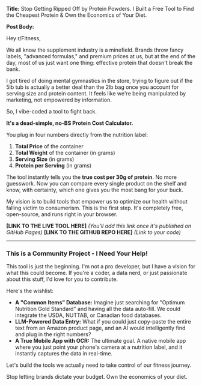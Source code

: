 **Title:** Stop Getting Ripped Off by Protein Powders. I Built a Free Tool to Find the Cheapest Protein & Own the Economics of Your Diet.

**Post Body:**

Hey r/Fitness,

We all know the supplement industry is a minefield. Brands throw fancy labels, "advanced formulas," and premium prices at us, but at the end of the day, most of us just want one thing: effective protein that doesn't break the bank.

I got tired of doing mental gymnastics in the store, trying to figure out if the 5lb tub is actually a better deal than the 2lb bag once you account for serving size and protein content. It feels like we're being manipulated by marketing, not empowered by information.

So, I vibe-coded a tool to fight back.

**It's a dead-simple, no-BS Protein Cost Calculator.**

You plug in four numbers directly from the nutrition label:
1.  **Total Price** of the container
2.  **Total Weight** of the container (in grams)
3.  **Serving Size** (in grams)
4.  **Protein per Serving** (in grams)

The tool instantly tells you the **true cost per 30g of protein**. No more guesswork. Now you can compare every single product on the shelf and know, with certainty, which one gives you the most bang for your buck.

My vision is to build tools that empower us to optimize our health without falling victim to consumerism. This is the first step. It's completely free, open-source, and runs right in your browser.

**[LINK TO THE LIVE TOOL HERE]** *(You'll add this link once it's published on GitHub Pages)*
**[LINK TO THE GITHUB REPO HERE]** *(Link to your code)*

---

### This is a Community Project - I Need Your Help!

This tool is just the beginning. I'm not a pro developer, but I have a vision for what this could become. If you're a coder, a data nerd, or just passionate about this stuff, I'd love for you to contribute.

Here's the wishlist:

*   **A "Common Items" Database:** Imagine just searching for "Optimum Nutrition Gold Standard" and having all the data auto-fill. We could integrate the USDA, NUTTAB, or Canadian food databases.
*   **LLM-Powered Data Entry:** What if you could just copy-paste the entire text from an Amazon product page, and an AI would intelligently find and plug in the right numbers?
*   **A True Mobile App with OCR:** The ultimate goal. A native mobile app where you just point your phone's camera at a nutrition label, and it instantly captures the data in real-time.

Let's build the tools we actually need to take control of our fitness journey.

Stop letting brands dictate your budget. Own the economics of your diet.
